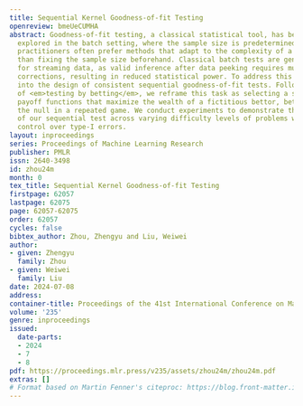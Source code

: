 ```yaml
---
title: Sequential Kernel Goodness-of-fit Testing
openreview: bmeUeCUMHA
abstract: Goodness-of-fit testing, a classical statistical tool, has been extensively
  explored in the batch setting, where the sample size is predetermined. However,
  practitioners often prefer methods that adapt to the complexity of a problem rather
  than fixing the sample size beforehand. Classical batch tests are generally unsuitable
  for streaming data, as valid inference after data peeking requires multiple testing
  corrections, resulting in reduced statistical power. To address this issue, we delve
  into the design of consistent sequential goodness-of-fit tests. Following the principle
  of <em>testing by betting</em>, we reframe this task as selecting a sequence of
  payoff functions that maximize the wealth of a fictitious bettor, betting against
  the null in a repeated game. We conduct experiments to demonstrate the adaptability
  of our sequential test across varying difficulty levels of problems while maintaining
  control over type-I errors.
layout: inproceedings
series: Proceedings of Machine Learning Research
publisher: PMLR
issn: 2640-3498
id: zhou24m
month: 0
tex_title: Sequential Kernel Goodness-of-fit Testing
firstpage: 62057
lastpage: 62075
page: 62057-62075
order: 62057
cycles: false
bibtex_author: Zhou, Zhengyu and Liu, Weiwei
author:
- given: Zhengyu
  family: Zhou
- given: Weiwei
  family: Liu
date: 2024-07-08
address:
container-title: Proceedings of the 41st International Conference on Machine Learning
volume: '235'
genre: inproceedings
issued:
  date-parts:
  - 2024
  - 7
  - 8
pdf: https://proceedings.mlr.press/v235/assets/zhou24m/zhou24m.pdf
extras: []
# Format based on Martin Fenner's citeproc: https://blog.front-matter.io/posts/citeproc-yaml-for-bibliographies/
---
```


